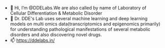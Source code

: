 - 👋 Hi, I’m @DDELabs.We are also called by name of Laboratory of Cellular Differentiation & Metabolic Disorder
- 👀 Dr. DDE's Lab uses several machine learning and deep learning models on multi omics data(transcriptomics and epigenomics primarily) 
      for understanding pathological manifestations of several metabolic disorders and also discovering novel drugs.
- 📫 https://ddelabs.in/

<!---
DDELabs/DDELabs is a ✨ special ✨ repository because its `README.md` (this file) appears on your GitHub profile.
You can click the Preview link to take a look at your changes.
--->
